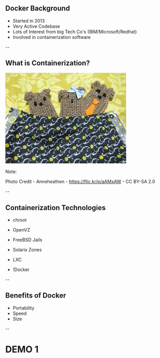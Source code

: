 ## Docker Background

 - Started in 2013
 - Very Active Codebase
 - Lots of Interest from big Tech Co's (IBM/Microsoft/Redhat)
 - Involved in containerization software

--

## What is Containerization?

<img src="/images/bears.jpg" width="75%"/>

Note:

Photo Credit - Anneheathen - https://flic.kr/p/aAMxAW - CC BY-SA 2.0

--

## Containerization Technologies

 - chroot
 - OpenVZ
 - FreeBSD Jails
 - Solaris Zones
 - LXC

 - !Docker

--

## Benefits of Docker

 - Portability
 - Speed
 - Size

--

# DEMO 1
